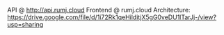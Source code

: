 API @  http://api.rumj.cloud
Frontend @ rumj.cloud
Architecture: https://drive.google.com/file/d/1i72Rk1qeHilditjX5gG0veDU1lTarJj-/view?usp=sharing
